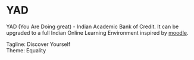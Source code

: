 # YAD
YAD (You Are Doing great) - Indian Academic Bank of Credit. It can be upgraded to a full Indian Online Learning Environment inspired by [moodle](https://moodle.org/).

Tagline: Discover Yourself <br>
Theme: Equality 
